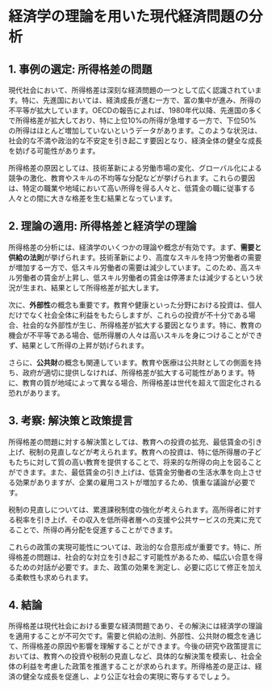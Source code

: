 # 経済学の理論を用いた現代経済問題の分析

## 1. 事例の選定: 所得格差の問題

現代社会において、所得格差は深刻な経済問題の一つとして広く認識されています。特に、先進国においては、経済成長が進む一方で、富の集中が進み、所得の不平等が拡大しています。OECDの報告によれば、1980年代以降、先進国の多くで所得格差が拡大しており、特に上位10%の所得が急増する一方で、下位50%の所得はほとんど増加していないというデータがあります。このような状況は、社会的な不満や政治的な不安定を引き起こす要因となり、経済全体の健全な成長を妨げる可能性があります。

所得格差の原因としては、技術革新による労働市場の変化、グローバル化による競争の激化、教育やスキルの不均等な分配などが挙げられます。これらの要因は、特定の職業や地域において高い所得を得る人々と、低賃金の職に従事する人々との間に大きな格差を生む結果となっています。

## 2. 理論の適用: 所得格差と経済学の理論

所得格差の分析には、経済学のいくつかの理論や概念が有効です。まず、**需要と供給の法則**が挙げられます。技術革新により、高度なスキルを持つ労働者の需要が増加する一方で、低スキル労働者の需要は減少しています。このため、高スキル労働者の賃金が上昇し、低スキル労働者の賃金は停滞または減少するという状況が生まれ、結果として所得格差が拡大します。

次に、**外部性**の概念も重要です。教育や健康といった分野における投資は、個人だけでなく社会全体に利益をもたらしますが、これらの投資が不十分である場合、社会的な外部性が生じ、所得格差が拡大する要因となります。特に、教育の機会が不平等である場合、低所得層の人々は高いスキルを身につけることができず、結果として所得の上昇が妨げられます。

さらに、**公共財**の概念も関連しています。教育や医療は公共財としての側面を持ち、政府が適切に提供しなければ、所得格差が拡大する可能性があります。特に、教育の質が地域によって異なる場合、所得格差は世代を超えて固定化される恐れがあります。

## 3. 考察: 解決策と政策提言

所得格差の問題に対する解決策としては、教育への投資の拡充、最低賃金の引き上げ、税制の見直しなどが考えられます。教育への投資は、特に低所得層の子どもたちに対して質の高い教育を提供することで、将来的な所得の向上を図ることができます。また、最低賃金の引き上げは、低賃金労働者の生活水準を向上させる効果がありますが、企業の雇用コストが増加するため、慎重な議論が必要です。

税制の見直しについては、累進課税制度の強化が考えられます。高所得者に対する税率を引き上げ、その収入を低所得者層への支援や公共サービスの充実に充てることで、所得の再分配を促進することができます。

これらの政策の実現可能性については、政治的な合意形成が重要です。特に、所得格差の問題は、社会的な対立を引き起こす可能性があるため、幅広い合意を得るための対話が必要です。また、政策の効果を測定し、必要に応じて修正を加える柔軟性も求められます。

## 4. 結論

所得格差は現代社会における重要な経済問題であり、その解決には経済学の理論を適用することが不可欠です。需要と供給の法則、外部性、公共財の概念を通じて、所得格差の原因や影響を理解することができます。今後の研究や政策提言においては、教育への投資や税制の見直しなど、具体的な解決策を模索し、社会全体の利益を考慮した政策を推進することが求められます。所得格差の是正は、経済の健全な成長を促進し、より公正な社会の実現に寄与するでしょう。